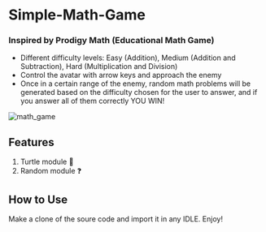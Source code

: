 # Simple-Math-Game
### Inspired by Prodigy Math (Educational Math Game)

* Different difficulty levels: Easy (Addition), Medium (Addition and Subtraction), Hard (Multiplication and Division)
* Control the avatar with arrow keys and approach the enemy
* Once in a certain range of the enemy, random math problems will be generated based on the difficulty chosen for the user to answer, and if you answer all of them correctly YOU WIN!


![math_game](https://github.com/user-attachments/assets/463f0852-f1e5-47fb-a668-35832921c1d8)
## Features
1. Turtle module 🐢
2. Random module ❓

## How to Use
Make a clone of the soure code and import it in any IDLE. Enjoy!
